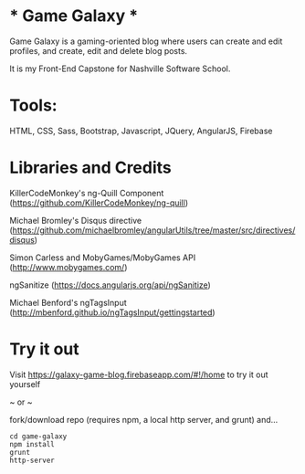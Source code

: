 # * Game Galaxy *

Game Galaxy is a gaming-oriented blog where users can create and edit profiles, and create, edit and delete blog posts.

It is my Front-End Capstone for Nashville Software School.

# Tools:

HTML, CSS, Sass, Bootstrap, Javascript, JQuery, AngularJS, Firebase

# Libraries and Credits

KillerCodeMonkey's ng-Quill Component (https://github.com/KillerCodeMonkey/ng-quill)

Michael Bromley's Disqus directive (https://github.com/michaelbromley/angularUtils/tree/master/src/directives/disqus)

Simon Carless and MobyGames/MobyGames API (http://www.mobygames.com/)

ngSanitize (https://docs.angularjs.org/api/ngSanitize)

Michael Benford's ngTagsInput (http://mbenford.github.io/ngTagsInput/gettingstarted)

# Try it out

Visit https://galaxy-game-blog.firebaseapp.com/#!/home to try it out yourself

~ or ~

fork/download repo (requires npm, a local http server, and grunt) and...

```
cd game-galaxy
npm install
grunt
http-server
```
